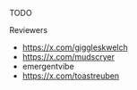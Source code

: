 TODO

Reviewers

- https://x.com/giggleskwelch 
- https://x.com/mudscryer
- emergentvibe
- https://x.com/toastreuben